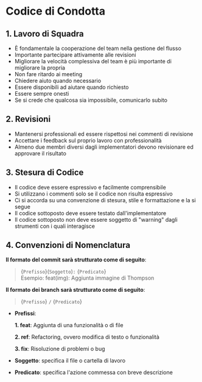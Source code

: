 # Codice di Condotta

## 1.  Lavoro di Squadra

- È fondamentale la cooperazione del team nella gestione del flusso
- Importante partecipare attivamente alle revisioni
- Migliorare la velocità complessiva del team è più importante di migliorare la propria
- Non fare ritardo ai meeting
- Chiedere aiuto quando necessario
- Essere disponibili ad aiutare quando richiesto
- Essere sempre onesti
- Se si crede che qualcosa sia impossibile, comunicarlo subito

## 2. Revisioni
- Mantenersi professionali ed essere rispettosi nei commenti di revisione
- Accettare i feedback sul proprio lavoro con professionalità
- Almeno due membri diversi dagli implementatori devono revisionare ed approvare il risultato

## 3. Stesura di Codice
- Il codice deve essere espressivo e facilmente comprensibile
- Si utilizzano i commenti solo se il codice non risulta espressivo
- Ci si accorda su una convenzione di stesura, stile e formattazione e la si segue
- Il codice sottoposto deve essere testato dall'implementatore 
- Il codice sottoposto non deve essere soggetto di "warning" dagli strumenti con i quali interagisce

## 4. Convenzioni di Nomenclatura
**Il formato del commit sarà strutturato come di seguito**:
>{`Prefisso`}(`Soggetto`)`:` {`Predicato`}\
Esempio: feat(img): Aggiunta immagine di Thompson

**Il formato dei branch sarà strutturato come di seguito**:
>{`Prefisso`} `/` {`Predicato`}
- **Prefissi**: 

    **1. feat**: Aggiunta di una funzionalità o di file

    **2. ref**: Refactoring, ovvero modifica di testo o funzionalità

    **3. fix**: Risoluzione di problemi o bug

- **Soggetto**: specifica il file o cartella di lavoro 
- **Predicato**: specifica l'azione commessa con breve descrizione